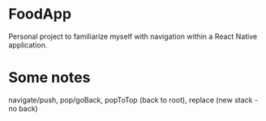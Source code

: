 # FoodApp

Personal project to familiarize myself with navigation within a React Native application.

# Some notes

navigate/push, pop/goBack, popToTop (back to root), replace (new stack - no back)
